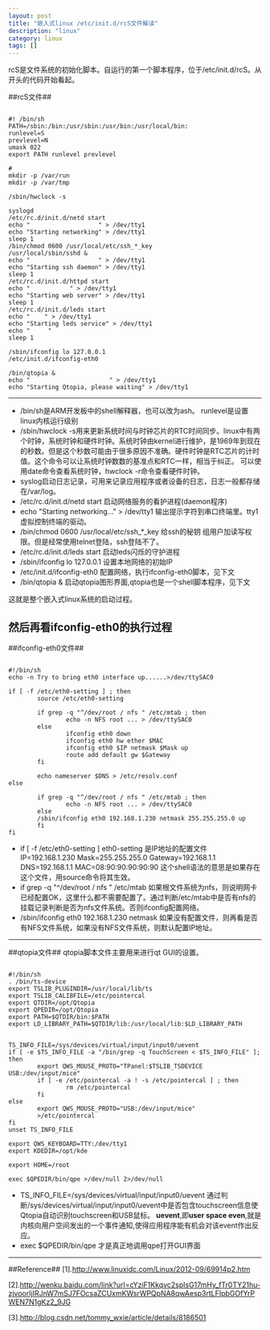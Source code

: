 ```yaml
---
layout: post
title: "嵌入式linux /etc/init.d/rcS文件解读"
description: "linux"
category: linux
tags: []
---
```


rcS是文件系统的初始化脚本。自运行的第一个脚本程序，位于/etc/init.d/rcS。从开头的代码开始看起。

##rcS文件##

<pre><code>
#! /bin/sh                                                                                                          
PATH=/sbin:/bin:/usr/sbin:/usr/bin:/usr/local/bin:                                                                  
runlevel=S                                                                                                          
prevlevel=N                                                                                                         
umask 022                                                                                                           
export PATH runlevel prevlevel                                                                                      

#                                                                                                                   
mkdir -p /var/run                                                                                                   
mkdir -p /var/tmp                                                                                                   

/sbin/hwclock -s                                                                                                    

syslogd                                                                                                             
/etc/rc.d/init.d/netd start                                                                                         
echo "                   " > /dev/tty1                                                                         
echo "Starting networking" > /dev/tty1                                                                           
sleep 1                                                                                                             
/bin/chmod 0600 /usr/local/etc/ssh_*_key                                                                            
/usr/local/sbin/sshd &                                                                                              
echo "                   " > /dev/tty1                                                                         
echo "Starting ssh daemon" > /dev/tty1                                                                           
sleep 1                                                                                                             
/etc/rc.d/init.d/httpd start                                                                                        
echo "           " > /dev/tty1                                                                         
echo "Starting web server" > /dev/tty1                                                                           
sleep 1                                                                                                             
/etc/rc.d/init.d/leds start                                                                                         
echo "    " > /dev/tty1                                                                         
echo "Starting leds service" > /dev/tty1                                                                         
echo "     "                                                                                     
sleep 1                                                                                                             

/sbin/ifconfig lo 127.0.0.1                                                                                         
/etc/init.d/ifconfig-eth0                                                                                           

/bin/qtopia &                                                                                                       
echo "                      " > /dev/tty1                                                               
echo "Starting Qtopia, please waiting" > /dev/tty1
</pre></code>

----------------------
+ /bin/sh是ARM开发板中的shell解释器，也可以改为ash。
runlevel是设置linux内核运行级别
+ /sbin/hwclock -s用来更新系统时间与时钟芯片的RTC时间同步。linux中有两个时钟，系统时钟和硬件时钟。系统时钟由kernel进行维护，是1969年到现在的秒数。但是这个秒数可能由于很多原因不准确。硬件时钟是RTC芯片的计时值。这个命令可以让系统时钟数数的基准点和RTC一样，相当于纠正。
可以使用date命令查看系统时钟，hwclock -r命令查看硬件时钟。
+ syslog启动日志记录，可用来记录应用程序或者设备的日志，日志一般都存储在/var/log。
+ /etc/rc.d/init.d/netd start  启动网络服务的看护进程(daemon程序)
+ echo "Starting networking..." > /dev/tty1  输出提示字符到串口终端里。tty1虚拟控制终端的驱动。
+ /bin/chmod 0600 /usr/local/etc/ssh_*_key  给ssh的秘钥 组用户加读写权限。但是经常使用telnet登陆，ssh登陆不了。
+  /etc/rc.d/init.d/leds start  启动leds闪烁的守护进程
+  /sbin/ifconfig lo 127.0.0.1   设置本地网络的初始IP
+  /etc/init.d/ifconfig-eth0   配置网络，执行ifconfig-eth0脚本，见下文
+  /bin/qtopia &  启动qtopia图形界面,qtopia也是一个shell脚本程序，见下文



这就是整个嵌入式linux系统的启动过程。

然后再看ifconfig-eth0的执行过程
----------------------------------

##ifconfig-eth0文件##

<pre>
<code>
#!/bin/sh
echo -n Try to bring eth0 interface up......>/dev/ttySAC0

if [ -f /etc/eth0-setting ] ; then
        source /etc/eth0-setting

        if grep -q "^/dev/root / nfs " /etc/mtab ; then
                echo -n NFS root ... > /dev/ttySAC0
        else
                ifconfig eth0 down
                ifconfig eth0 hw ether $MAC
                ifconfig eth0 $IP netmask $Mask up
                route add default gw $Gateway
        fi

        echo nameserver $DNS > /etc/resolv.conf
else

        if grep -q "^/dev/root / nfs " /etc/mtab ; then
                echo -n NFS root ... > /dev/ttySAC0
        else
        /sbin/ifconfig eth0 192.168.1.230 netmask 255.255.255.0 up
        fi
fi
</pre></code>


+ if [ -f /etc/eth0-setting ] eth0-setting 是IP地址的配置文件
IP=192.168.1.230
Mask=255.255.255.0
Gateway=192.168.1.1
DNS=192.168.1.1
MAC=08:90:90:90:90:90
这个shell语法的意思是如果存在这个文件，用source命令将其生效。
+ if grep -q "^/dev/root / nfs " /etc/mtab 如果根文件系统为nfs，则说明网卡已经配置OK，这里什么都不需要配置了。通过判断/etc/mtab中是否有nfs的挂载记录判断是否为nfs文件系统。否则ifconfig配置网络。
+ /sbin/ifconfig eth0 192.168.1.230 netmask 如果没有配置文件，则再看是否有NFS文件系统，如果没有NFS文件系统，则默认配置IP地址。


-------------------------------------------------
##qtopia文件##
qtopia脚本文件主要用来进行qt GUI的设置。

<pre><code>
#!/bin/sh
. /bin/ts-device
export TSLIB_PLUGINDIR=/usr/local/lib/ts
export TSLIB_CALIBFILE=/etc/pointercal
export QTDIR=/opt/Qtopia
export QPEDIR=/opt/Qtopia
export PATH=$QTDIR/bin:$PATH
export LD_LIBRARY_PATH=$QTDIR/lib:/usr/local/lib:$LD_LIBRARY_PATH


TS_INFO_FILE=/sys/devices/virtual/input/input0/uevent
if [ -e $TS_INFO_FILE -a "/bin/grep -q TouchScreen < $TS_INFO_FILE" ]; then
        export QWS_MOUSE_PROTO="TPanel:$TSLIB_TSDEVICE USB:/dev/input/mice"
        if [ -e /etc/pointercal -a ! -s /etc/pointercal ] ; then
                rm /etc/pointercal
        fi
else
        export QWS_MOUSE_PROTO="USB:/dev/input/mice"
        >/etc/pointercal
fi
unset TS_INFO_FILE

export QWS_KEYBOARD=TTY:/dev/tty1
export KDEDIR=/opt/kde

export HOME=/root

exec $QPEDIR/bin/qpe >/dev/null 2>/dev/null
</pre></code>

+ TS_INFO_FILE=/sys/devices/virtual/input/input0/uevent 通过判断/sys/devices/virtual/input/input0/uevent中是否包含touchscreen信息使Qtopia自动识别touchscreen和USB鼠标。
<b>uevent</b>,即<b>user space even</b>,就是内核向用户空间发出的一个事件通知,使得应用程序能有机会对该event作出反应。
+ exec $QPEDIR/bin/qpe 才是真正地调用qpe打开GUI界面

--------------------------------------------
##Reference##
[1].http://www.linuxidc.com/Linux/2012-09/69914p2.htm

[2].http://wenku.baidu.com/link?url=cYziF1Kkqvc2spIsG17mHy_fTr0TY21hu-zjvoorIjIRJnW7mSJ7FOcsaZCUxmKWsrWPQpNA8qwAesp3rtLFIpbGOfYrPWEN7N1gKz2_9JG

[3].http://blog.csdn.net/tommy_wxie/article/details/8186501
